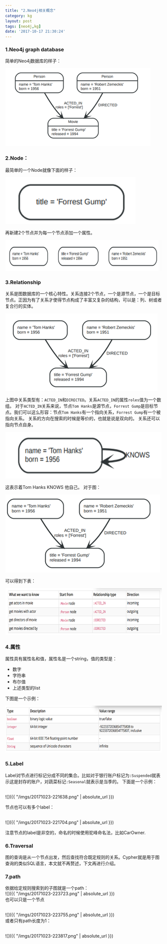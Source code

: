 ```yaml
---
title: "2.Neo4j相关概念"
category: kg
layout: post
tags: [neo4j,kg]
date: '2017-10-17 21:30:24'
---
```



### 1.Neo4j graph database
简单的Neo4j数据库的样子：


<img src="/imgs/20171023-213314.png" alt="Smiley face" height="250">

### 2.Node：
最简单的一个Node就像下面的样子：


<img src="/imgs/20171023-213602.png" alt="Smiley face" height="150">

再新建2个节点并为每一个节点添加一个属性。


<img src="/imgs/20171023-214046.png" alt="Smiley face" height="100">

### 3.Relationship
关系是图数据库的一个核心特性。关系连接2个节点，一个是源节点，一个是目标节点。正因为有了关系才使得节点构成了丰富又复杂的结构，可以是：列、树或者复合行的实体。


<img src="/imgs/20171023-215632.png" alt="Smiley face" height="250">

上图中关系类型有：```ACTED_IN```和```DIRECTED```。关系```ACTED_IN```的属性```roles```值为一个数组。
对于```ACTED_IN```关系来说，节点```Tom Hanks```是源节点，``` Forrest Gump ```是目标节点。我们可以这么形容：节点```Tom Hanks```有一个指向关系，``` Forrest Gump ```有一个被指向关系。
关系的方向在搜索的时候是等价的，也就是说是双向的。
关系还可以指向节点自身。


<img src="/imgs/20171023-220159.png" alt="Smiley face" height="150">

这表示着Tom Hanks KNOWS 他自己。
对于图：


<img src="/imgs/20171023-220311.png" alt="Smiley face" height="250">

可以得到下表：


<img src="/imgs/20171023-220358.png" alt="Smiley face" height="150">

### 4.属性
属性具有属性名和值，属性名是一个string，值的类型是：

- 数字
- 字符串
- 布尔值
- 上述类型的list

下图是一个示例：



<img src="/imgs/20171023-221028.png" alt="Smiley face" height="150">

### 5.Label
Label对节点进行标记分成不同的集合。比如对于银行账户标记为```:Suspended```就表示这是封存的账户，对蔬菜标记```:Seasonal```就表示是当季的。
下面是一个示例：

<br>![]({{ "/imgs/20171023-221638.png" | absolute_url }})<br>

节点也可以有多个label：

<br>![]({{ "/imgs/20171023-221704.png" | absolute_url }})<br>

注意节点的label是非空的，命名的时候使用驼峰命名法，比如CarOwner.


### 6.Traversal
图的查询是从一个节点出发，然后查找符合既定规则的关系。Cypher就是用于图查询的类似SQL语言，本文就不再赘述，下文再进行介绍。


### 7.path
依据给定规则搜索到的子图就是一个path：
<br>![]({{ "/imgs/20171023-223723.png" | absolute_url }})<br>
也可以只是一个节点

<br>![]({{ "/imgs/20171023-223755.png" | absolute_url }})<br>
或者只有path长度为1：

<br>![]({{ "/imgs/20171023-223817.png" | absolute_url }})<br>


